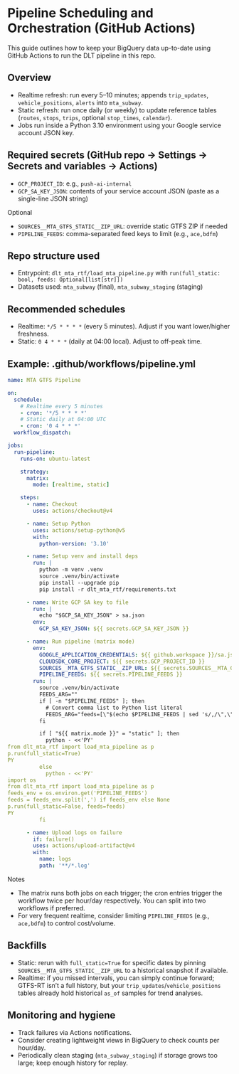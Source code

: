 # Pipeline Scheduling and Orchestration (GitHub Actions)

This guide outlines how to keep your BigQuery data up-to-date using GitHub Actions to run the DLT pipeline in this repo.

## Overview

- Realtime refresh: run every 5–10 minutes; appends `trip_updates`, `vehicle_positions`, `alerts` into `mta_subway`.
- Static refresh: run once daily (or weekly) to update reference tables (`routes`, `stops`, `trips`, optional `stop_times`, `calendar`).
- Jobs run inside a Python 3.10 environment using your Google service account JSON key.

## Required secrets (GitHub repo → Settings → Secrets and variables → Actions)

- `GCP_PROJECT_ID`: e.g., `push-ai-internal`
- `GCP_SA_KEY_JSON`: contents of your service account JSON (paste as a single-line JSON string)

Optional
- `SOURCES__MTA_GTFS_STATIC__ZIP_URL`: override static GTFS ZIP if needed
- `PIPELINE_FEEDS`: comma-separated feed keys to limit (e.g., `ace,bdfm`)

## Repo structure used

- Entrypoint: `dlt_mta_rtf/load_mta_pipeline.py` with `run(full_static: bool, feeds: Optional[list[str]])`
- Datasets used: `mta_subway` (final), `mta_subway_staging` (staging)

## Recommended schedules

- Realtime: `*/5 * * * *` (every 5 minutes). Adjust if you want lower/higher freshness.
- Static: `0 4 * * *` (daily at 04:00 local). Adjust to off-peak time.

## Example: .github/workflows/pipeline.yml

```yaml
name: MTA GTFS Pipeline

on:
  schedule:
    # Realtime every 5 minutes
    - cron: '*/5 * * * *'
    # Static daily at 04:00 UTC
    - cron: '0 4 * * *'
  workflow_dispatch:

jobs:
  run-pipeline:
    runs-on: ubuntu-latest

    strategy:
      matrix:
        mode: [realtime, static]

    steps:
      - name: Checkout
        uses: actions/checkout@v4

      - name: Setup Python
        uses: actions/setup-python@v5
        with:
          python-version: '3.10'

      - name: Setup venv and install deps
        run: |
          python -m venv .venv
          source .venv/bin/activate
          pip install --upgrade pip
          pip install -r dlt_mta_rtf/requirements.txt

      - name: Write GCP SA key to file
        run: |
          echo "$GCP_SA_KEY_JSON" > sa.json
        env:
          GCP_SA_KEY_JSON: ${{ secrets.GCP_SA_KEY_JSON }}

      - name: Run pipeline (matrix mode)
        env:
          GOOGLE_APPLICATION_CREDENTIALS: ${{ github.workspace }}/sa.json
          CLOUDSDK_CORE_PROJECT: ${{ secrets.GCP_PROJECT_ID }}
          SOURCES__MTA_GTFS_STATIC__ZIP_URL: ${{ secrets.SOURCES__MTA_GTFS_STATIC__ZIP_URL }}
          PIPELINE_FEEDS: ${{ secrets.PIPELINE_FEEDS }}
        run: |
          source .venv/bin/activate
          FEEDS_ARG=""
          if [ -n "$PIPELINE_FEEDS" ]; then
            # Convert comma list to Python list literal
            FEEDS_ARG="feeds=[\"$(echo $PIPELINE_FEEDS | sed 's/,/\",\"/g')\"]"
          fi

          if [ "${{ matrix.mode }}" = "static" ]; then
            python - <<'PY'
from dlt_mta_rtf import load_mta_pipeline as p
p.run(full_static=True)
PY
          else
            python - <<'PY'
import os
from dlt_mta_rtf import load_mta_pipeline as p
feeds_env = os.environ.get('PIPELINE_FEEDS')
feeds = feeds_env.split(',') if feeds_env else None
p.run(full_static=False, feeds=feeds)
PY
          fi

      - name: Upload logs on failure
        if: failure()
        uses: actions/upload-artifact@v4
        with:
          name: logs
          path: '**/*.log'
```

Notes
- The matrix runs both jobs on each trigger; the cron entries trigger the workflow twice per hour/day respectively. You can split into two workflows if preferred.
- For very frequent realtime, consider limiting `PIPELINE_FEEDS` (e.g., `ace,bdfm`) to control cost/volume.

## Backfills

- Static: rerun with `full_static=True` for specific dates by pinning `SOURCES__MTA_GTFS_STATIC__ZIP_URL` to a historical snapshot if available.
- Realtime: if you missed intervals, you can simply continue forward; GTFS-RT isn’t a full history, but your `trip_updates`/`vehicle_positions` tables already hold historical `as_of` samples for trend analyses.

## Monitoring and hygiene

- Track failures via Actions notifications.
- Consider creating lightweight views in BigQuery to check counts per hour/day.
- Periodically clean staging (`mta_subway_staging`) if storage grows too large; keep enough history for replay.


